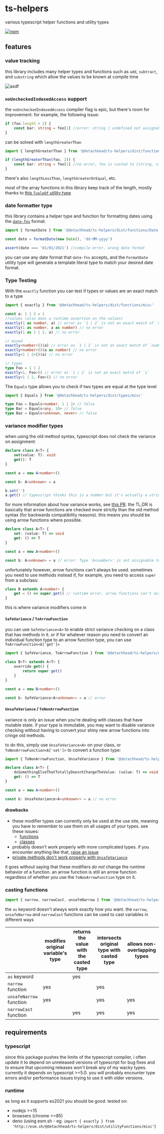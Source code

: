 # ts-helpers

various typescript helper functions and utility types

[![npm](https://img.shields.io/npm/v/@detachhead/ts-helpers)](https://npmjs.org/@detachhead/ts-helpers)

## features

### value tracking

this library includes many helper types and functions such as `add`, `subtract`, and `substring` which allow the values
to be known at compile time

![asdf](./readme%20pics/functions.gif)

### `noUncheckedIndexedAccess` support

the `noUncheckedIndexedAccess` compiler flag is epic, but there's room for improvement. for example, the following
issue:

```ts
if (foo.length > 2) {
    const bar: string = foo[1] //error: string | undefined not assignable to string
}
```

can be solved with `lengthGreaterThan`

```ts
import { lengthGreaterThan } from '@detachhead/ts-helpers/dist/functions/Number'

if (lengthGreaterThan(foo, 2)) {
    const bar: string = foo[1] //no error, foo is casted to [string, string]
}
```

there's also `lengthLessThan`, `lengthGreaterOrEqual`, etc.

most of the array functions in this library keep track of the length, mostly thanks
to [this `TupleOf` utility type](https://github.com/microsoft/TypeScript/issues/26223#issuecomment-674514787)

### date formatter type

this library contains a helper type and function for formatting dates using
the [`date-fns`](https://date-fns.org/v2.21.1/docs/format) format.

```ts
import { formatDate } from '@detachhead/ts-helpers/dist/functions/Date'

const date = formatDate(new Date(), 'dd-MM-yyyy')

assert(date === '01/01/2021') //compile error, wrong date format
```

you can use any date format that `date-fns` accepts, and the `FormatDate` utility type will generate a template literal
type to match your desired date format.

### Type Testing

With the `exactly` function you can test if types or values are an exact match to a type

```ts
import { exactly } from '@detachhead/ts-helpers/dist/functions/misc'

const a: 1 | 2 = 1
//values (also does a runtime assertion on the values)
exactly(1 as number, a) // error as `1 | 2` is not an exact match of `number`
exactly(1 as number, a as number) // no error
exactly(1 as 1 | 2, a) // no error

// mixed
exactly<number>()(a) // error as `1 | 2` is not an exact match of `number`
exactly<number>()(a as number) // no error
exactly<1 | 2>()(a) // no error

// types
type Foo = 1 | 2
exactly<1, Foo>() // error as `1 | 2` is not an exact match of `1`
exactly<1 | 2, Foo>() // no error
```

The `Equals` type allows you to check if two types are equal at the type level

```ts
import { Equals } from '@detachhead/ts-helpers/dist/types/misc'

type Foo = Equals<number, 1 | 2> // false
type Bar = Equals<any, 10> // false
type Baz = Equals<unknown, never> // false
```

### variance modifier types

when using the old method syntax, typescript does not check the variance on assignment:

```ts
declare class A<T> {
    set(value: T): void
    get(): T
}

const a = new A<number>()

const b: A<unknown> = a

b.set('')
a.get() // typescript thinks this is a number but it's actually a string
```

for more information about how variance works, see [this PR](https://github.com/microsoft/TypeScript/pull/18654). the TL;DR is basically that arrow functions are checked more strictly than the old method syntax (for backwards compatibility reasons). this means you should be using arrow functions where possible.

```ts
declare class A<T> {
    set: (value: T) => void
    get: () => T
}

const a = new A<number>()

const b: A<unknown> = a // error: Type 'A<number>' is not assignable to type 'A<unknown>'
```

unfortunately however, arrow functions can't always be used. sometimes you need to use methods instead if, for example, you need to access `super` from a subclass:

```ts
class B extends A<number> {
    get = () => super.get() // runtime error, arrow functions can't access super
}
```

this is where variance modifiers come in

#### `SafeVariance` / `ToArrowFunction`

you can use `SafeVariance<A>` to enable strict variance checking on a class that has methods in it. or if for whatever reason you need to convert an individual function type to an arrow function type, you can use `ToArrowFunction<A['get']>`

```ts
import { SafeVariance, ToArrowFunction } from '@detachhead/ts-helpers/dist/types/Function'

class B<T> extends A<T> {
    override get() {
        return super.get()
    }
}

const a = new B<number>()

const b: SafeVariance<A<unknown>> = a // error
```

#### `UnsafeVariance` / `ToNonArrowFunction`

variance is only an issue when you're dealing with classes that have mutable state. if your type is immutable, you may want to disable variance checking without having to convert your shiny new arrow functions into cringe old methods.

to do this, simply use `UnsafeVariance<A>` on your class, or `ToNonArrowFunction<A['set']>` to convert a function type:

```ts
import { ToNonArrowFunction, UnsafeVariance } from '@detachhead/ts-helpers/dist/types/Function'

declare class A<T> {
    doSomethingElseThatTotallyDoesntChangeTheValue: (value: T) => void
    get: () => T
}

const a = new A<number>()

const b: UnsafeVariance<A<unknown>> = a // no error
```

#### drawbacks

-   these modifier types can currently only be used at the use site, meaning you have to remember to use them on all usages of your types. see these issues:
    -   [functions](https://github.com/DetachHead/ts-helpers/issues/162)
    -   [classes](https://github.com/DetachHead/ts-helpers/issues/184)
-   probably doesn't work properly with more complicated types. if you encounter anything like that, [raise an issue](https://github.com/DetachHead/ts-helpers/issues/new/choose)
-   [private methods don't work properly with `UnsafeVariance`](https://github.com/DetachHead/ts-helpers/issues/160)

it goes without saying that these modifiers _do not_ change the runtime behavior of a function. an arrow function is still an arrow function regardless of whether you use the `ToNonArrowFunction` type on it.

### casting functions

```ts
import { narrow, narrowCast, unsafeNarrow } from '@detachhead/ts-helpers/dist/functions/misc'
```

the `as` keyword doesn't always work exactly how you want. the `narrow`, `unsafeNarrow` and `narrowCast` functions can be used to cast variables in different ways

|                         | modifies original variable's type | returns the value with the casted type | intersects original type with casted type | allows non-overlapping types |
| ----------------------- | --------------------------------- | -------------------------------------- | ----------------------------------------- | ---------------------------- |
| `as` keyword            |                                   | yes                                    |                                           |                              |
| `narrow` function       | yes                               |                                        | yes                                       |
| `unsafeNarrow` function | yes                               |                                        | yes                                       | yes                          |
| `narrowCast` function   |                                   | yes                                    | yes                                       | yes                          |

## requirements

### typescript

since this package pushes the limits of the typescript compiler, i often update it to depend on unreleased
versions of typescript for bug fixes and to ensure that upcoming releases won't break any of my wacky types.
currently it depends on typescript >=5.0. you will probably encounter type errors and/or performance issues trying to
use it with older versions.

### runtime

as long as it supports es2021 you should be good. tested on:

-   nodejs >=15
-   browsers (chrome >=85)
-   deno (using esm.sh - eg. `import { exactly } from 'http://esm.sh/@detachhead/ts-helpers/dist/utilityFunctions/misc'`)
